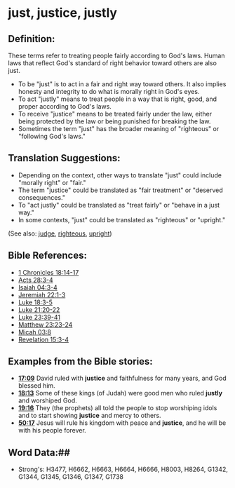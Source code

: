 # just, justice, justly #

## Definition: ##

These terms refer to treating people fairly according to God's laws. Human laws that reflect God's standard of right behavior toward others are also just.

* To be "just" is to act in a fair and right way toward others. It also implies honesty and integrity to do what is morally right in God's eyes.
* To act "justly" means to treat people in a way that is right, good, and proper according to God's laws.
* To receive "justice" means to be treated fairly under the law, either being protected by the law or being punished for breaking the law.
* Sometimes the term "just" has the broader meaning of "righteous" or "following God's laws."

## Translation Suggestions: ##

* Depending on the context, other ways to translate "just" could include "morally right" or "fair."
* The term "justice" could be translated as "fair treatment" or "deserved consequences."
* To "act justly" could be translated as "treat fairly" or "behave in a just way."
* In some contexts, "just" could be translated as "righteous" or "upright."

(See also: [judge](../kt/judge.md), [righteous](../kt/righteous.md), [upright](../kt/upright.md))

## Bible References: ##

* [1 Chronicles 18:14-17](rc://en/tn/help/1ch/18/14)
* [Acts 28:3-4](rc://en/tn/help/act/28/03)
* [Isaiah 04:3-4](rc://en/tn/help/isa/04/03)
* [Jeremiah 22:1-3](rc://en/tn/help/jer/22/01)
* [Luke 18:3-5](rc://en/tn/help/luk/18/03)
* [Luke 21:20-22](rc://en/tn/help/luk/21/20)
* [Luke 23:39-41](rc://en/tn/help/luk/23/39)
* [Matthew 23:23-24](rc://en/tn/help/mat/23/23)
* [Micah 03:8](rc://en/tn/help/mic/03/08)
* [Revelation 15:3-4](rc://en/tn/help/rev/15/03)

## Examples from the Bible stories: ##

* __[17:09](rc://en/tn/help/obs/17/09)__ David ruled with __justice__  and faithfulness for many years, and God blessed him.
* __[18:13](rc://en/tn/help/obs/18/13)__ Some of these kings (of Judah) were good men who ruled __justly__  and worshiped God.
* __[19:16](rc://en/tn/help/obs/19/16)__ They (the prophets) all told the people to stop worshiping idols and to start showing __justice__  and mercy to others.
* __[50:17](rc://en/tn/help/obs/50/17)__ Jesus will rule his kingdom with peace and __justice__, and he will be with his people forever.

## Word Data:##

* Strong's: H3477, H6662, H6663, H6664, H6666, H8003, H8264, G1342, G1344, G1345, G1346, G1347, G1738

